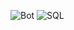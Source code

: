 ![Bot](https://img.shields.io/badge/Bot-Telegram-blue?style=for-the-badge&logo=telegram&logoColor=white)
![SQL](https://img.shields.io/badge/SQL-4479A1?style=for-the-badge&logo=sql&logoColor=white)
